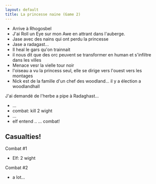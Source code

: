 ```yaml
---
layout: default
title: La princesse naine (Game 2)
---
```


- Arrive à Rhogosbel
- J'ai Roll un Eye sur mon Awe en attrant dans l'auberge.
- Jase avec des nains qui ont perdu la princesse
- Jase a radagast...
- Il heal le gars qu'on trainnait
- il nous dit que des orc peuvent se transformer en human et s'infiltre dans les villes
- Menace vesr la vielle tour noir
- l'oiseau a vu la princess seul, elle se dirige vers l'ouest vers les montages
- Nick est de la famille d'un chef des woodland... il y a élection a woodlandhall

J'ai demandé de l'herbe a pipe à Radaghast...

- ...
- combat: kill 2 wight
- ...
- elf entend ..
...
combat!

## Casualties!

Combat #1
- Elf: 2 wight

Combat #2
- a lot...
